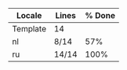 |  Locale  |  Lines  | % Done|
|----------|---------|-------|
| Template |      14 |       |
| nl       |    8/14 |   57% |
| ru       |   14/14 |  100% |
